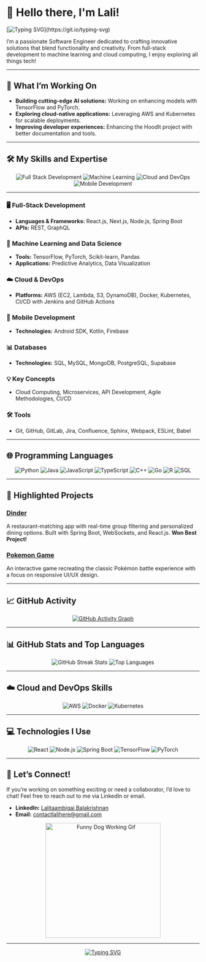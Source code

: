 # 👋 Hello there, I'm Lali!

[![Typing SVG](https://readme-typing-svg.demolab.com/?lines=Welcome+to+my+GitHub+Profile!;Let’s+build+something+awesome!)](https://git.io/typing-svg)


I’m a passionate Software Engineer dedicated to crafting innovative solutions that blend functionality and creativity. From full-stack development to machine learning and cloud computing, I enjoy exploring all things tech!

---

## 🚀 What I’m Working On

- **Building cutting-edge AI solutions:** Working on enhancing models with TensorFlow and PyTorch.
- **Exploring cloud-native applications:** Leveraging AWS and Kubernetes for scalable deployments.
- **Improving developer experiences:** Enhancing the Hoodlt project with better documentation and tools.

---

## 🛠️ My Skills and Expertise

<div align="center">
    <img src="https://img.shields.io/badge/Full_Stack_Dev-React%2C%20Next.js%2C%20Node.js%2C%20Spring_Boot-blue?style=for-the-badge&logo=javascript" alt="Full Stack Development" />
    <img src="https://img.shields.io/badge/Machine_Learning-TensorFlow%2C%20PyTorch%2C%20Scikit_learn-orange?style=for-the-badge&logo=python" alt="Machine Learning" />
    <img src="https://img.shields.io/badge/Cloud_%26_DevOps-AWS%2C%20Docker%2C%20Kubernetes-lightgrey?style=for-the-badge&logo=amazon-aws" alt="Cloud and DevOps" />
    <img src="https://img.shields.io/badge/Mobile_Dev-Android%2C%20Kotlin-green?style=for-the-badge&logo=android" alt="Mobile Development" />
</div>

---

### 🖥️ Full-Stack Development
- **Languages & Frameworks:** React.js, Next.js, Node.js, Spring Boot
- **APIs:** REST, GraphQL

### 🤖 Machine Learning and Data Science
- **Tools:** TensorFlow, PyTorch, Scikit-learn, Pandas
- **Applications:** Predictive Analytics, Data Visualization

### ☁️ Cloud & DevOps
- **Platforms:** AWS (EC2, Lambda, S3, DynamoDB), Docker, Kubernetes, CI/CD with Jenkins and GitHub Actions

### 📱 Mobile Development
- **Technologies:** Android SDK, Kotlin, Firebase

### 📊 Databases
- **Technologies:** SQL, MySQL, MongoDB, PostgreSQL, Supabase

### 💡 Key Concepts
- Cloud Computing, Microservices, API Development, Agile Methodologies, CI/CD

### 🛠️ Tools
- Git, GitHub, GitLab, Jira, Confluence, Sphinx, Webpack, ESLint, Babel

---

## 🌐 Programming Languages

<div align="center">
    <img src="https://img.shields.io/badge/Python-3776AB?style=for-the-badge&logo=python&logoColor=white" alt="Python" />
    <img src="https://img.shields.io/badge/Java-007396?style=for-the-badge&logo=java&logoColor=white" alt="Java" />
    <img src="https://img.shields.io/badge/JavaScript-F7DF1E?style=for-the-badge&logo=javascript&logoColor=black" alt="JavaScript" />
    <img src="https://img.shields.io/badge/TypeScript-3178C6?style=for-the-badge&logo=typescript&logoColor=white" alt="TypeScript" />
    <img src="https://img.shields.io/badge/C++-00599C?style=for-the-badge&logo=c%2B%2B&logoColor=white" alt="C++" />
    <img src="https://img.shields.io/badge/Go-00ADD8?style=for-the-badge&logo=go&logoColor=white" alt="Go" />
    <img src="https://img.shields.io/badge/R-276DC3?style=for-the-badge&logo=r&logoColor=white" alt="R" />
    <img src="https://img.shields.io/badge/SQL-4479A1?style=for-the-badge&logo=postgresql&logoColor=white" alt="SQL" />
</div>

---

## 🌟 Highlighted Projects

### [Dinder](https://github.com/lalicodes/dinder)  
A restaurant-matching app with real-time group filtering and personalized dining options. Built with Spring Boot, WebSockets, and React.js. **Won Best Project!**

### [Pokemon Game](https://github.com/lalicodes/PokemonGame)  
An interactive game recreating the classic Pokémon battle experience with a focus on responsive UI/UX design.

---

## 📈 GitHub Activity

<div align="center">
  <a href="https://github-readme-activity-graph.cyclic.app">
    <img src="https://github-readme-activity-graph.vercel.app/graph?username=lalicodes&bg_color=1f1f1f&color=58a6ff&line=58a6ff&point=ffffff&area=true&hide_border=true" alt="GitHub Activity Graph">
  </a>
</div>

---

## 📊 GitHub Stats and Top Languages

<div align="center">
  <img src="https://github-readme-streak-stats.herokuapp.com/?user=lalicodes&theme=github-dark-blue&hide_border=true" alt="GitHub Streak Stats" />
  <img src="https://github-readme-stats.vercel.app/api/top-langs/?username=lalicodes&layout=compact&theme=github_dark&hide_border=true" alt="Top Languages" />
</div>

---

## ☁️ Cloud and DevOps Skills

<div align="center">
    <img src="https://img.shields.io/badge/AWS-232F3E?style=for-the-badge&logo=amazon-aws&logoColor=white" alt="AWS" />
    <img src="https://img.shields.io/badge/Docker-2496ED?style=for-the-badge&logo=docker&logoColor=white" alt="Docker" />
    <img src="https://img.shields.io/badge/Kubernetes-326CE5?style=for-the-badge&logo=kubernetes&logoColor=white" alt="Kubernetes" />
</div>

---

## 💻 Technologies I Use

<div align="center">
    <img src="https://img.shields.io/badge/React-61DAFB?style=for-the-badge&logo=react&logoColor=black" alt="React" />
    <img src="https://img.shields.io/badge/Node.js-339933?style=for-the-badge&logo=node.js&logoColor=white" alt="Node.js" />
    <img src="https://img.shields.io/badge/Spring_Boot-6DB33F?style=for-the-badge&logo=spring-boot&logoColor=white" alt="Spring Boot" />
    <img src="https://img.shields.io/badge/TensorFlow-FF6F00?style=for-the-badge&logo=tensorflow&logoColor=white" alt="TensorFlow" />
    <img src="https://img.shields.io/badge/PyTorch-EE4C2C?style=for-the-badge&logo=pytorch&logoColor=white" alt="PyTorch" />
</div>

---

## 🎯 Let’s Connect!

If you’re working on something exciting or need a collaborator, I’d love to chat! Feel free to reach out to me via LinkedIn or email.

- **LinkedIn:** [Lalitaambigai Balakrishnan](https://www.linkedin.com/in/lalitaambigai-balakrishnan-a5138b263/)  
- **Email:** [contactlalihere@gmail.com](mailto:contactlalihere@gmail.com)

<div align="center">
    <img src="https://media.tenor.com/5BvD9YhE9H4AAAAC/dog-working.gif" alt="Funny Dog Working Gif" width="300" />
</div>

---

<div align="center">
    <a href="https://git.io/typing-svg">
        <img src="https://readme-typing-svg.demolab.com/?lines=Thanks+for+visiting+my+profile!;Let’s+build+the+future+together!" alt="Typing SVG">
    </a>
</div>
